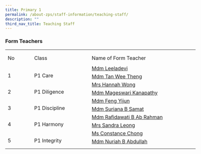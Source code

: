 ```yaml
---
title: Primary 1
permalink: /about-zps/staff-information/teaching-staff/
description: ""
third_nav_title: Teaching Staff
---
```

### **Form Teachers**
<table style="border-collapse:
 collapse;width:457pt" width="610" cellspacing="0" cellpadding="0" border="0"><colgroup><col style="mso-width-source:userset;mso-width-alt:2742;width:56pt" width="75"> <col style="mso-width-source:userset;mso-width-alt:6582;width:135pt" width="180"> <col style="mso-width-source:userset;mso-width-alt:12982;width:266pt" width="355"></colgroup><tbody><tr style="mso-height-source:userset;height:5.25pt" height="7"><td style="height:5.25pt;width:56pt" width="75" class="xl66" height="7"></td><td style="width:135pt" width="180"></td><td style="width:266pt" width="355"></td></tr><tr style="mso-height-source:userset;height:30.75pt" height="41"><td style="height:30.75pt;width:56pt" width="75" class="xl68" height="41">No</td><td style="border-left:none;width:135pt" width="180" class="xl67">Class</td><td style="border-left:none;width:266pt" width="355" class="xl67">Name of Form Teacher</td></tr><tr style="height:15.75pt" height="21"><td style="height:31.5pt;width:56pt" width="75" class="xl69" height="42" rowspan="2">
<br>1</td><td class="xl71" rowspan="2">
<br>P1 Care</td><td style="border-top:none" class="xl72"><a href="mailto:leeladevi_panneerselvam@moe.edu.sg">Mdm Leeladevi</a></td></tr><tr style="height:15.75pt" height="21"><td style="height:15.75pt;border-top:none" class="xl72" height="21"><a href="mailto:tan_wee_theng@moe.edu.sg">Mdm Tan Wee Theng</a></td></tr><tr style="height:15.75pt" height="21"><td style="height:31.5pt;width:56pt" width="75" class="xl69" height="42" rowspan="2">
<br>2</td><td style="width:135pt" width="180" class="xl70" rowspan="2">
<br>P1 Diligence</td><td style="border-top:none" class="xl72"><a href="mailto:foo_yun_xi_hannah@moe.edu.sg">Mrs Hannah Wong</a></td></tr><tr style="height:15.75pt" height="21"><td style="height:15.75pt;border-top:none" class="xl72" height="21"><a href="mailto:mageswari_kanapathy@moe.edu.sg">Mdm Mageswari Kanapathy</a></td></tr><tr style="height:15.75pt" height="21"><td style="height:31.5pt;width:56pt" width="75" class="xl69" height="42" rowspan="2">
<br>3</td><td style="width:135pt" width="180" class="xl70" rowspan="2">
<br>P1 Discipline</td><td style="border-top:none" class="xl72"><a href="mailto:feng_yijun@moe.edu.sg">Mdm Feng Yijun</a></td></tr><tr style="height:15.75pt" height="21"><td style="height:15.75pt;border-top:none" class="xl72" height="21"><a href="mailto:suriana_samat@moe.edu.sg">Mdm Suriana B Samat</a></td></tr><tr style="height:15.75pt" height="21"><td style="height:31.5pt;width:56pt" width="75" class="xl69" height="42" rowspan="2">
<br>4</td><td style="width:135pt" width="180" class="xl70" rowspan="2">
<br>P1 Harmony</td><td style="border-top:none" class="xl72"><a href="mailto:rafidawati_abdul_rahman@moe.edu.sg">Mdm Rafidawati B Ab Rahman</a></td></tr><tr style="height:15.75pt" height="21"><td style="height:15.75pt;border-top:none" class="xl72" height="21"><a href="mailto:sandra_wang_chai_lin@moe.edu.sg">Mrs Sandra Leong</a></td></tr><tr style="height:15.75pt" height="21"><td style="height:31.5pt;width:56pt" width="75" class="xl69" height="42" rowspan="2">
<br>5</td><td style="width:135pt" width="180" class="xl70" rowspan="2">
<br>P1 Integrity</td><td style="border-top:none" class="xl72"><a href="mailto:chong_hui_min_constance@moe.edu.sg">Ms Constance Chong</a></td></tr><tr style="height:15.75pt" height="21"><td style="height:15.75pt;border-top:none" class="xl72" height="21"><a href="mailto:nuriah_abdullah@moe.edu.sg">Mdm Nuriah B Abdullah</a></td></tr><tr style="mso-height-source:userset;height:6.75pt" height="9"><td style="height:6.75pt" class="xl66" height="9"></td><td></td><td></td></tr></tbody></table>